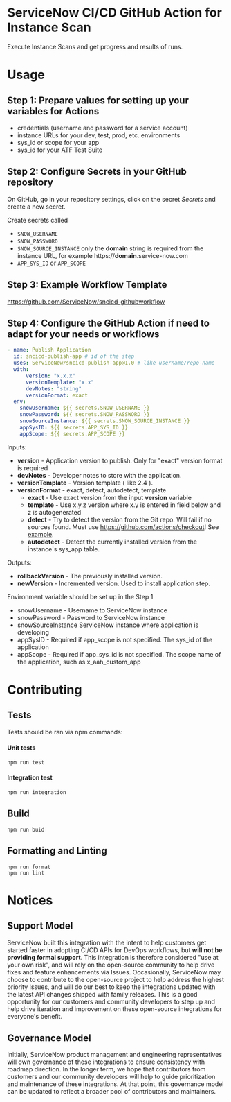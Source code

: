 # ServiceNow CI/CD GitHub Action for Instance Scan

Execute Instance Scans and get progress and results of runs. 

# Usage
## Step 1: Prepare values for setting up your variables for Actions
- credentials (username and password for a service account)
- instance URLs for your dev, test, prod, etc. environments
- sys_id or scope for your app
- sys_id for your ATF Test Suite

## Step 2: Configure Secrets in your GitHub repository
On GitHub, go in your repository settings, click on the secret _Secrets_ and create a new secret.

Create secrets called 
- `SNOW_USERNAME`
- `SNOW_PASSWORD`
- `SNOW_SOURCE_INSTANCE` only the **domain** string is required from the instance URL, for example https://**domain**.service-now.com
- `APP_SYS_ID` or `APP_SCOPE`

## Step 3: Example Workflow Template
https://github.com/ServiceNow/sncicd_githubworkflow

## Step 4: Configure the GitHub Action if need to adapt for your needs or workflows
```yaml
- name: Publish Application 
  id: sncicd-publish-app # id of the step
  uses: ServiceNow/sncicd-publish-app@1.0 # like username/repo-name
  with:
      version: "x.x.x"
      versionTemplate: "x.x"
      devNotes: "string"
      versionFormat: exact
  env:
    snowUsername: ${{ secrets.SNOW_USERNAME }}
    snowPassword: ${{ secrets.SNOW_PASSWORD }}
    snowSourceInstance: ${{ secrets.SNOW_SOURCE_INSTANCE }}
    appSysID: ${{ secrets.APP_SYS_ID }}
    appScope: ${{ secrets.APP_SCOPE }}
```
Inputs:
- **version** - Application version to publish. Only for "exact" version format is required
- **devNotes** - Developer notes to store with the application.
- **versionTemplate** - Version template ( like 2.4 ).
- **versionFormat** - exact, detect, autodetect, template
    - **exact** - Use exact version from the input **version** variable
    - **template** - Use x.y.z version where x.y is entered in field below and z is autogenerated
    - **detect** - Try to detect the version from the Git repo. Will fail if no sources found. Must use https://github.com/actions/checkout! See [example](https://github.com/ServiceNow/sncicd_githubworkflow/blob/master/workflow_publish_with_detect.yml).
    - **autodetect** - Detect the currently installed version from the instance's sys_app table.  
    
Outputs:
- **rollbackVersion** - The previously installed version.
- **newVersion** - Incremented version. Used to install application step.
    
Environment variable should be set up in the Step 1
- snowUsername - Username to ServiceNow instance
- snowPassword - Password to ServiceNow instance
- snowSourceInstance ServiceNow instance where application is developing
- appSysID - Required if app_scope is not specified. The sys_id of the application
- appScope - Required if app_sys_id is not specified. The scope name of the application, such as x_aah_custom_app

# Contributing

## Tests

Tests should be ran via npm commands:

#### Unit tests
```shell script
npm run test
```   

#### Integration test
```shell script
npm run integration
```   

## Build

```shell script
npm run buid
```

## Formatting and Linting
```shell script
npm run format
npm run lint
```

# Notices

## Support Model

ServiceNow built this integration with the intent to help customers get started faster in adopting CI/CD APIs for DevOps workflows, but __will not be providing formal support__. This integration is therefore considered "use at your own risk", and will rely on the open-source community to help drive fixes and feature enhancements via Issues. Occasionally, ServiceNow may choose to contribute to the open-source project to help address the highest priority Issues, and will do our best to keep the integrations updated with the latest API changes shipped with family releases. This is a good opportunity for our customers and community developers to step up and help drive iteration and improvement on these open-source integrations for everyone's benefit. 

## Governance Model

Initially, ServiceNow product management and engineering representatives will own governance of these integrations to ensure consistency with roadmap direction. In the longer term, we hope that contributors from customers and our community developers will help to guide prioritization and maintenance of these integrations. At that point, this governance model can be updated to reflect a broader pool of contributors and maintainers. 
